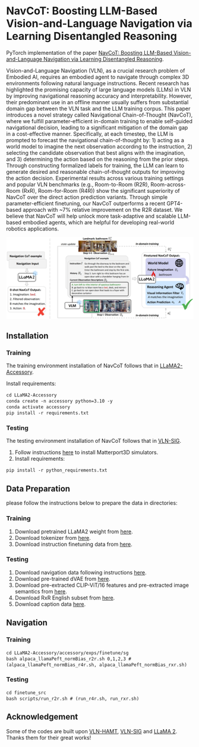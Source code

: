 # NavCoT: Boosting LLM-Based Vision-and-Language Navigation  via Learning Disentangled Reasoning

PyTorch implementation of the paper [NavCoT: Boosting LLM-Based Vision-and-Language Navigation via Learning Disentangled Reasoning](https://arxiv.org/abs/2403.07376).

Vision-and-Language Navigation (VLN), as a crucial research problem of Embodied AI, requires an embodied agent to navigate through complex 3D environments following natural language instructions. Recent research has highlighted the promising capacity of large language models (LLMs) in VLN by improving navigational reasoning accuracy and interpretability. However, their predominant use in an offline manner usually suffers from substantial domain gap between the VLN task and the LLM training corpus. This paper introduces a novel strategy called Navigational Chain-of-Thought (NavCoT), where we fulfill parameter-efficient in-domain training to enable self-guided navigational decision, leading to a significant mitigation of the domain gap in a cost-effective manner. Specifically, at each timestep, the LLM is prompted to forecast the navigational chain-of-thought by: 1) acting as a world model to imagine the next observation according to the instruction, 2) selecting the candidate observation that best aligns with the imagination, and 3) determining the action based on the reasoning from the prior steps. Through constructing formalized labels for training, the LLM can learn to generate desired and reasonable chain-of-thought outputs for improving the action decision. Experimental results across various training settings and popular VLN benchmarks (e.g., Room-to-Room (R2R), Room-across-Room (RxR), Room-for-Room (R4R)) show the significant superiority of NavCoT over the direct action prediction variants. Through simple parameter-efficient finetuning, our NavCoT outperforms a recent GPT4-based approach with ~7%  relative improvement on the R2R dataset. We believe that NavCoT will help unlock more task-adaptive and scalable LLM-based embodied agents, which are helpful for developing real-world robotics applications.

![framework](files/overview.png)

## Installation
### Training
The training environment installation of NavCoT follows that in [LLaMA2-Accessory](https://llama2-accessory.readthedocs.io/en/latest/install.html).

Install requirements:
```setup
cd LLaMA2-Accessory
conda create -n accessory python=3.10 -y
conda activate accessory
pip install -r requirements.txt
```

### Testing
The testing environment installation of NavCoT follows that in [VLN-SIG](https://github.com/jialuli-luka/VLN-SIG).

1. Follow instructions [here](https://github.com/clip-vil/CLIP-ViL/tree/master/CLIP-ViL-VLN) to install Matterport3D simulators.
2. Install requirements:
```setup
pip install -r python_requirements.txt
```

## Data Preparation
please follow the instructions below to prepare the data in directories:
### Training
1. Download pretrained LLaMA2 weight from [here](https://huggingface.co/Alpha-VLLM/LLaMA2-Accessory/blob/main/finetune/sg/alpaca_llamaPeft_normBias/consolidated.00-of-01.model.pth).
2. Download tokenizer from [here](https://huggingface.co/Alpha-VLLM/LLaMA2-Accessory/tree/main/config). 
3. Download instruction finetuning data from [here](https://www.dropbox.com/scl/fo/w9uc1pd4w1pxb49nmh6zs/h?rlkey=mewn6i2s50zuf3w9ot2dvmjpp&dl=0).


### Testing
1. Download navigation data following instructions [here](https://github.com/cshizhe/VLN-HAMT).
2. Download pre-trained dVAE from [here](https://github.com/openai/DALL-E).
3. Download pre-extracted CLIP-ViT/16 features and pre-extracted image semantics from [here](https://www.dropbox.com/sh/fftfotbac9878cc/AAD6Al1eRlbm3-lctyoKxWs9a?dl=0).
4. Download RxR English subset from [here](https://www.dropbox.com/scl/fo/ksewnjo3zt27c3fmhmsla/h?rlkey=yng9uj29gyumarbld355f33sy&dl=0).
5. Download caption data [here](https://www.dropbox.com/scl/fi/nvl62rwykmf8nsq2hauuk/captions.tar.gz?rlkey=vw54875s8o2jwngimmzu2de52&dl=0).

## Navigation
### Training
```setup
cd LLaMA2-Accessory/accessory/exps/finetune/sg
bash alpaca_llamaPeft_normBias_r2r.sh 0,1,2,3 # (alpaca_llamaPeft_normBias_r4r.sh, alpaca_llamaPeft_normBias_rxr.sh)
```

### Testing
```setup
cd finetune_src
bash scripts/run_r2r.sh # (run_r4r.sh, run_rxr.sh)
```

## Acknowledgement
Some of the codes are built upon [VLN-HAMT](https://github.com/cshizhe/VLN-HAMT), [VLN-SIG](https://github.com/jialuli-luka/VLN-SIG) and [LLaMA 2](https://github.com/Alpha-VLLM/LLaMA2-Accessory). Thanks them for their great works!

